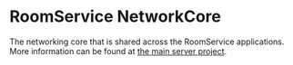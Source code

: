 # RoomService NetworkCore

The networking core that is shared across the RoomService applications.
More information can be found at [the main server project](https://github.com/Glis6/RoomService/blob/master/README.md).
